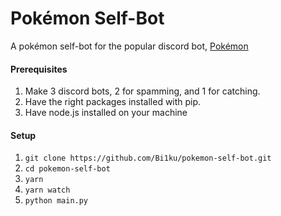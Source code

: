 # Pokémon Self-Bot
A pokémon self-bot for the popular discord bot, [Pokémon](https://top.gg/bot/669228505128501258)
<br>
#### Prerequisites

1. Make 3 discord bots, 2 for spamming, and 1 for catching.
2. Have the right packages installed with pip.
3. Have node.js installed on your machine

#### Setup

1. `git clone https://github.com/Bi1ku/pokemon-self-bot.git`
2. `cd pokemon-self-bot`
3. `yarn`
4. `yarn watch`
5. `python main.py`
